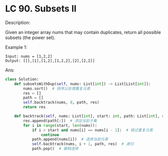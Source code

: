 
# LC 90. Subsets II

Description:

Given an integer array nums that may contain duplicates, return all possible subsets (the power set).

Example 1:

```
Input: nums = [1,2,2]
Output: [[],[1],[1,2],[1,2,2],[2],[2,2]]
```

Ans:
```py
class Solution:
    def subsetsWithDup(self, nums: List[int]) -> List[List[int]]:
        nums.sort()  # 排序以处理重复元素
        res = []
        path = []
        self.backtrack(nums, 0, path, res)
        return res

    def backtrack(self, nums: List[int], start: int, path: List[int], res: List[List[int]]):
        res.append(path[:])  # 添加当前子集
        for i in range(start, len(nums)):
            if i > start and nums[i] == nums[i - 1]:  # 跳过重复元素
                continue
            path.append(nums[i])  # 选择当前元素
            self.backtrack(nums, i + 1, path, res)  # 递归
            path.pop()  # 撤销选择
```